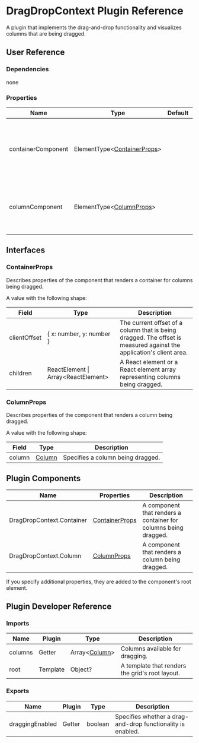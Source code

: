 # DragDropContext Plugin Reference

A plugin that implements the drag-and-drop functionality and visualizes columns that are being dragged.

## User Reference

### Dependencies

none

### Properties

Name | Type | Default | Description
-----|------|---------|------------
containerComponent | ElementType&lt;[ContainerProps](#containerprops)&gt; | | A component that renders a container for columns being dragged.
columnComponent | ElementType&lt;[ColumnProps](#columnprops)&gt; | | A component that renders a column being dragged.

## Interfaces

### ContainerProps

Describes properties of the component that renders a container for columns being dragged.

A value with the following shape:

Field | Type | Description
------|------|------------
clientOffset | { x: number, y: number } | The current offset of a column that is being dragged. The offset is measured against the application's client area.
children | ReactElement &#124; Array&lt;ReactElement&gt; | A React element or a React element array representing columns being dragged.

### ColumnProps

Describes properties of the component that renders a column being dragged.

A value with the following shape:

Field | Type | Description
------|------|------------
column | [Column](grid.md#column) | Specifies a column being dragged.

## Plugin Components

Name | Properties | Description
-----|------------|------------
DragDropContext.Container | [ContainerProps](#containerprops) | A component that renders a container for columns being dragged.
DragDropContext.Column | [ColumnProps](#columnprops) | A component that renders a column being dragged.

If you specify additional properties, they are added to the component's root element.

## Plugin Developer Reference

### Imports

Name | Plugin | Type | Description
-----|--------|------|------------
columns | Getter | Array&lt;[Column](grid.md#column)&gt; | Columns available for dragging.
root | Template | Object? | A template that renders the grid's root layout.

### Exports

Name | Plugin | Type | Description
-----|--------|------|------------
draggingEnabled | Getter | boolean | Specifies whether a drag-and-drop functionality is enabled.
